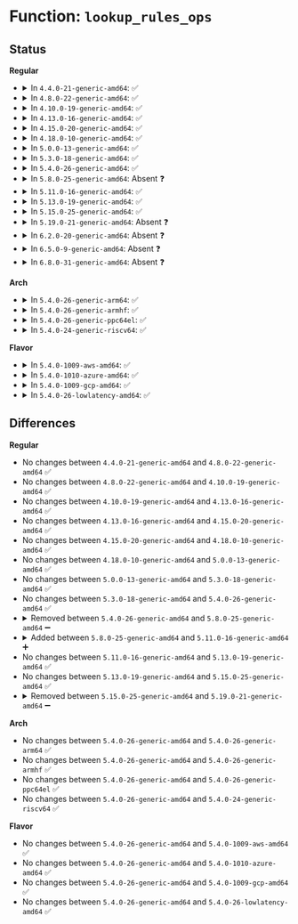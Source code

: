 # Function: <code>lookup_rules_ops</code>

## Status
<b>Regular</b>
<ul>
<li>
<details>
<summary>In <code>4.4.0-21-generic-amd64</code>: ✅</summary>

```c
struct fib_rules_ops * lookup_rules_ops(struct net * net, int family)
```

```json
{
  "name": "lookup_rules_ops",
  "collision_type": "Unique Static",
  "inline_type": "No",
  "funcs": [
    {
      "addr": 18446744071586421456,
      "name": "lookup_rules_ops",
      "external": false,
      "loc": "net/core/fib_rules.c:68",
      "file": "net/core/fib_rules.c",
      "inline": "seen, unknown",
      "caller_inline": [],
      "caller_func": [
        "net/core/fib_rules.c:fib_nl_dumprule",
        "net/core/fib_rules.c:fib_nl_delrule",
        "net/core/fib_rules.c:fib_nl_newrule"
      ]
    }
  ],
  "symbols": [
    {
      "addr": 18446744071586421456,
      "name": "lookup_rules_ops",
      "section": ".text",
      "bind": "STB_LOCAL",
      "size": 84
    }
  ]
}
```
</details>
</li>
<li>
<details>
<summary>In <code>4.8.0-22-generic-amd64</code>: ✅</summary>

```c
struct fib_rules_ops * lookup_rules_ops(struct net * net, int family)
```

```json
{
  "name": "lookup_rules_ops",
  "collision_type": "Unique Static",
  "inline_type": "No",
  "funcs": [
    {
      "addr": 18446744071586863952,
      "name": "lookup_rules_ops",
      "external": false,
      "loc": "net/core/fib_rules.c:68",
      "file": "net/core/fib_rules.c",
      "inline": "seen, unknown",
      "caller_inline": [],
      "caller_func": [
        "net/core/fib_rules.c:fib_nl_dumprule",
        "net/core/fib_rules.c:fib_nl_delrule",
        "net/core/fib_rules.c:fib_nl_newrule"
      ]
    }
  ],
  "symbols": [
    {
      "addr": 18446744071586863952,
      "name": "lookup_rules_ops",
      "section": ".text",
      "bind": "STB_LOCAL",
      "size": 84
    }
  ]
}
```
</details>
</li>
<li>
<details>
<summary>In <code>4.10.0-19-generic-amd64</code>: ✅</summary>

```c
struct fib_rules_ops * lookup_rules_ops(struct net * net, int family)
```

```json
{
  "name": "lookup_rules_ops",
  "collision_type": "Unique Static",
  "inline_type": "No",
  "funcs": [
    {
      "addr": 18446744071587055040,
      "name": "lookup_rules_ops",
      "external": false,
      "loc": "net/core/fib_rules.c:74",
      "file": "net/core/fib_rules.c",
      "inline": "seen, unknown",
      "caller_inline": [],
      "caller_func": [
        "net/core/fib_rules.c:fib_nl_dumprule",
        "net/core/fib_rules.c:fib_nl_delrule",
        "net/core/fib_rules.c:fib_nl_newrule"
      ]
    }
  ],
  "symbols": [
    {
      "addr": 18446744071587055040,
      "name": "lookup_rules_ops",
      "section": ".text",
      "bind": "STB_LOCAL",
      "size": 84
    }
  ]
}
```
</details>
</li>
<li>
<details>
<summary>In <code>4.13.0-16-generic-amd64</code>: ✅</summary>

```c
struct fib_rules_ops * lookup_rules_ops(struct net * net, int family)
```

```json
{
  "name": "lookup_rules_ops",
  "collision_type": "Unique Static",
  "inline_type": "No",
  "funcs": [
    {
      "addr": 18446744071587182768,
      "name": "lookup_rules_ops",
      "external": false,
      "loc": "net/core/fib_rules.c:88",
      "file": "net/core/fib_rules.c",
      "inline": "seen, unknown",
      "caller_inline": [],
      "caller_func": [
        "net/core/fib_rules.c:fib_nl_dumprule",
        "net/core/fib_rules.c:fib_nl_delrule",
        "net/core/fib_rules.c:fib_nl_newrule"
      ]
    }
  ],
  "symbols": [
    {
      "addr": 18446744071587182768,
      "name": "lookup_rules_ops",
      "section": ".text",
      "bind": "STB_LOCAL",
      "size": 84
    }
  ]
}
```
</details>
</li>
<li>
<details>
<summary>In <code>4.15.0-20-generic-amd64</code>: ✅</summary>

```c
struct fib_rules_ops * lookup_rules_ops(struct net * net, int family)
```

```json
{
  "name": "lookup_rules_ops",
  "collision_type": "Unique Static",
  "inline_type": "No",
  "funcs": [
    {
      "addr": 18446744071587688032,
      "name": "lookup_rules_ops",
      "external": false,
      "loc": "net/core/fib_rules.c:88",
      "file": "net/core/fib_rules.c",
      "inline": "seen, unknown",
      "caller_inline": [],
      "caller_func": [
        "net/core/fib_rules.c:fib_nl_dumprule",
        "net/core/fib_rules.c:fib_nl_delrule",
        "net/core/fib_rules.c:fib_nl_newrule",
        "net/core/fib_rules.c:fib_rules_seq_read",
        "net/core/fib_rules.c:fib_rules_dump"
      ]
    }
  ],
  "symbols": [
    {
      "addr": 18446744071587688032,
      "name": "lookup_rules_ops",
      "section": ".text",
      "bind": "STB_LOCAL",
      "size": 84
    }
  ]
}
```
</details>
</li>
<li>
<details>
<summary>In <code>4.18.0-10-generic-amd64</code>: ✅</summary>

```c
struct fib_rules_ops * lookup_rules_ops(struct net * net, int family)
```

```json
{
  "name": "lookup_rules_ops",
  "collision_type": "Unique Static",
  "inline_type": "No",
  "funcs": [
    {
      "addr": 18446744071588020064,
      "name": "lookup_rules_ops",
      "external": false,
      "loc": "net/core/fib_rules.c:93",
      "file": "net/core/fib_rules.c",
      "inline": "seen, unknown",
      "caller_inline": [],
      "caller_func": [
        "net/core/fib_rules.c:fib_nl_dumprule",
        "net/core/fib_rules.c:fib_nl_delrule",
        "net/core/fib_rules.c:fib_nl_newrule",
        "net/core/fib_rules.c:fib_rules_seq_read",
        "net/core/fib_rules.c:fib_rules_dump"
      ]
    }
  ],
  "symbols": [
    {
      "addr": 18446744071588020064,
      "name": "lookup_rules_ops",
      "section": ".text",
      "bind": "STB_LOCAL",
      "size": 84
    }
  ]
}
```
</details>
</li>
<li>
<details>
<summary>In <code>5.0.0-13-generic-amd64</code>: ✅</summary>

```c
struct fib_rules_ops * lookup_rules_ops(struct net * net, int family)
```

```json
{
  "name": "lookup_rules_ops",
  "collision_type": "Unique Static",
  "inline_type": "No",
  "funcs": [
    {
      "addr": 18446744071588187824,
      "name": "lookup_rules_ops",
      "external": false,
      "loc": "net/core/fib_rules.c:93",
      "file": "net/core/fib_rules.c",
      "inline": "seen, unknown",
      "caller_inline": [],
      "caller_func": [
        "net/core/fib_rules.c:fib_nl_dumprule",
        "net/core/fib_rules.c:fib_nl_delrule",
        "net/core/fib_rules.c:fib_nl_newrule",
        "net/core/fib_rules.c:fib_rules_seq_read",
        "net/core/fib_rules.c:fib_rules_dump"
      ]
    }
  ],
  "symbols": [
    {
      "addr": 18446744071588187824,
      "name": "lookup_rules_ops",
      "section": ".text",
      "bind": "STB_LOCAL",
      "size": 84
    }
  ]
}
```
</details>
</li>
<li>
<details>
<summary>In <code>5.3.0-18-generic-amd64</code>: ✅</summary>

```c
struct fib_rules_ops * lookup_rules_ops(struct net * net, int family)
```

```json
{
  "name": "lookup_rules_ops",
  "collision_type": "Unique Static",
  "inline_type": "No",
  "funcs": [
    {
      "addr": 18446744071588513984,
      "name": "lookup_rules_ops",
      "external": false,
      "loc": "net/core/fib_rules.c:90",
      "file": "net/core/fib_rules.c",
      "inline": "seen, unknown",
      "caller_inline": [],
      "caller_func": [
        "net/core/fib_rules.c:fib_nl_dumprule",
        "net/core/fib_rules.c:fib_nl_delrule",
        "net/core/fib_rules.c:fib_nl_newrule",
        "net/core/fib_rules.c:fib_rules_seq_read",
        "net/core/fib_rules.c:fib_rules_dump"
      ]
    }
  ],
  "symbols": [
    {
      "addr": 18446744071588513984,
      "name": "lookup_rules_ops",
      "section": ".text",
      "bind": "STB_LOCAL",
      "size": 97
    }
  ]
}
```
</details>
</li>
<li>
<details>
<summary>In <code>5.4.0-26-generic-amd64</code>: ✅</summary>

```c
struct fib_rules_ops * lookup_rules_ops(struct net * net, int family)
```

```json
{
  "name": "lookup_rules_ops",
  "collision_type": "Unique Static",
  "inline_type": "No",
  "funcs": [
    {
      "addr": 18446744071588722560,
      "name": "lookup_rules_ops",
      "external": false,
      "loc": "net/core/fib_rules.c:90",
      "file": "net/core/fib_rules.c",
      "inline": "seen, unknown",
      "caller_inline": [],
      "caller_func": [
        "net/core/fib_rules.c:fib_nl_dumprule",
        "net/core/fib_rules.c:fib_nl_delrule",
        "net/core/fib_rules.c:fib_nl_newrule",
        "net/core/fib_rules.c:fib_rules_seq_read",
        "net/core/fib_rules.c:fib_rules_dump"
      ]
    }
  ],
  "symbols": [
    {
      "addr": 18446744071588722560,
      "name": "lookup_rules_ops",
      "section": ".text",
      "bind": "STB_LOCAL",
      "size": 97
    }
  ]
}
```
</details>
</li>
<li>
<details>
<summary>In <code>5.8.0-25-generic-amd64</code>: Absent ❓</summary>

```json
{
  "name": "lookup_rules_ops",
  "collision_type": "Unique Static",
  "inline_type": "Full",
  "funcs": [
    {
      "addr": 18446744071589595910,
      "name": "lookup_rules_ops",
      "external": false,
      "loc": "net/core/fib_rules.c:90",
      "file": "net/core/fib_rules.c",
      "inline": "not declared, inlined",
      "caller_inline": [
        "net/core/fib_rules.c:fib_nl_dumprule",
        "net/core/fib_rules.c:fib_nl_delrule",
        "net/core/fib_rules.c:fib_nl_newrule",
        "net/core/fib_rules.c:fib_rules_seq_read",
        "net/core/fib_rules.c:fib_rules_dump"
      ],
      "caller_func": []
    }
  ],
  "symbols": []
}
```
</details>
</li>
<li>
<details>
<summary>In <code>5.11.0-16-generic-amd64</code>: ✅</summary>

```c
struct fib_rules_ops * lookup_rules_ops(struct net * net, int family)
```

```json
{
  "name": "lookup_rules_ops",
  "collision_type": "Unique Static",
  "inline_type": "No",
  "funcs": [
    {
      "addr": 18446744071589600752,
      "name": "lookup_rules_ops",
      "external": false,
      "loc": "net/core/fib_rules.c:104",
      "file": "net/core/fib_rules.c",
      "inline": "seen, unknown",
      "caller_inline": [],
      "caller_func": [
        "net/core/fib_rules.c:fib_nl_dumprule",
        "net/core/fib_rules.c:fib_nl_delrule",
        "net/core/fib_rules.c:fib_nl_newrule",
        "net/core/fib_rules.c:fib_rules_seq_read",
        "net/core/fib_rules.c:fib_rules_dump"
      ]
    }
  ],
  "symbols": [
    {
      "addr": 18446744071589600752,
      "name": "lookup_rules_ops",
      "section": ".text",
      "bind": "STB_LOCAL",
      "size": 111
    }
  ]
}
```
</details>
</li>
<li>
<details>
<summary>In <code>5.13.0-19-generic-amd64</code>: ✅</summary>

```c
struct fib_rules_ops * lookup_rules_ops(struct net * net, int family)
```

```json
{
  "name": "lookup_rules_ops",
  "collision_type": "Unique Static",
  "inline_type": "No",
  "funcs": [
    {
      "addr": 18446744071589489344,
      "name": "lookup_rules_ops",
      "external": false,
      "loc": "net/core/fib_rules.c:104",
      "file": "net/core/fib_rules.c",
      "inline": "seen, unknown",
      "caller_inline": [],
      "caller_func": [
        "net/core/fib_rules.c:fib_nl_dumprule",
        "net/core/fib_rules.c:fib_nl_delrule",
        "net/core/fib_rules.c:fib_nl_newrule",
        "net/core/fib_rules.c:fib_rules_seq_read",
        "net/core/fib_rules.c:fib_rules_dump"
      ]
    }
  ],
  "symbols": [
    {
      "addr": 18446744071589489344,
      "name": "lookup_rules_ops",
      "section": ".text",
      "bind": "STB_LOCAL",
      "size": 111
    }
  ]
}
```
</details>
</li>
<li>
<details>
<summary>In <code>5.15.0-25-generic-amd64</code>: ✅</summary>

```c
struct fib_rules_ops * lookup_rules_ops(struct net * net, int family)
```

```json
{
  "name": "lookup_rules_ops",
  "collision_type": "Unique Static",
  "inline_type": "No",
  "funcs": [
    {
      "addr": 18446744071590230128,
      "name": "lookup_rules_ops",
      "external": false,
      "loc": "net/core/fib_rules.c:104",
      "file": "net/core/fib_rules.c",
      "inline": "seen, unknown",
      "caller_inline": [],
      "caller_func": [
        "net/core/fib_rules.c:fib_nl_dumprule",
        "net/core/fib_rules.c:fib_nl_delrule",
        "net/core/fib_rules.c:fib_nl_newrule",
        "net/core/fib_rules.c:fib_rules_seq_read",
        "net/core/fib_rules.c:fib_rules_dump"
      ]
    }
  ],
  "symbols": [
    {
      "addr": 18446744071590230128,
      "name": "lookup_rules_ops",
      "section": ".text",
      "bind": "STB_LOCAL",
      "size": 111
    }
  ]
}
```
</details>
</li>
<li>
<details>
<summary>In <code>5.19.0-21-generic-amd64</code>: Absent ❓</summary>

```json
{
  "name": "lookup_rules_ops",
  "collision_type": "Unique Static",
  "inline_type": "Full",
  "funcs": [
    {
      "addr": 18446744071591815111,
      "name": "lookup_rules_ops",
      "external": false,
      "loc": "net/core/fib_rules.c:104",
      "file": "net/core/fib_rules.c",
      "inline": "not declared, inlined",
      "caller_inline": [
        "net/core/fib_rules.c:fib_nl_dumprule",
        "net/core/fib_rules.c:fib_nl_delrule",
        "net/core/fib_rules.c:fib_nl_newrule",
        "net/core/fib_rules.c:fib_rules_seq_read",
        "net/core/fib_rules.c:fib_rules_dump"
      ],
      "caller_func": []
    }
  ],
  "symbols": []
}
```
</details>
</li>
<li>
<details>
<summary>In <code>6.2.0-20-generic-amd64</code>: Absent ❓</summary>

```json
{
  "name": "lookup_rules_ops",
  "collision_type": "Unique Static",
  "inline_type": "Full",
  "funcs": [
    {
      "addr": 18446744071593611303,
      "name": "lookup_rules_ops",
      "external": false,
      "loc": "net/core/fib_rules.c:104",
      "file": "net/core/fib_rules.c",
      "inline": "not declared, inlined",
      "caller_inline": [
        "net/core/fib_rules.c:fib_nl_dumprule",
        "net/core/fib_rules.c:fib_nl_delrule",
        "net/core/fib_rules.c:fib_nl_newrule",
        "net/core/fib_rules.c:fib_rules_seq_read",
        "net/core/fib_rules.c:fib_rules_dump"
      ],
      "caller_func": []
    }
  ],
  "symbols": []
}
```
</details>
</li>
<li>
<details>
<summary>In <code>6.5.0-9-generic-amd64</code>: Absent ❓</summary>

```json
{
  "name": "lookup_rules_ops",
  "collision_type": "Unique Static",
  "inline_type": "Full",
  "funcs": [
    {
      "addr": 18446744071594084644,
      "name": "lookup_rules_ops",
      "external": false,
      "loc": "net/core/fib_rules.c:104",
      "file": "net/core/fib_rules.c",
      "inline": "not declared, inlined",
      "caller_inline": [
        "net/core/fib_rules.c:fib_nl_dumprule",
        "net/core/fib_rules.c:fib_nl_delrule",
        "net/core/fib_rules.c:fib_nl_newrule",
        "net/core/fib_rules.c:fib_rules_seq_read",
        "net/core/fib_rules.c:fib_rules_dump"
      ],
      "caller_func": []
    }
  ],
  "symbols": []
}
```
</details>
</li>
<li>
<details>
<summary>In <code>6.8.0-31-generic-amd64</code>: Absent ❓</summary>

```json
{
  "name": "lookup_rules_ops",
  "collision_type": "Unique Static",
  "inline_type": "Full",
  "funcs": [
    {
      "addr": 18446744071594879284,
      "name": "lookup_rules_ops",
      "external": false,
      "loc": "net/core/fib_rules.c:103",
      "file": "net/core/fib_rules.c",
      "inline": "not declared, inlined",
      "caller_inline": [
        "net/core/fib_rules.c:fib_nl_dumprule",
        "net/core/fib_rules.c:fib_nl_delrule",
        "net/core/fib_rules.c:fib_nl_newrule",
        "net/core/fib_rules.c:fib_rules_seq_read",
        "net/core/fib_rules.c:fib_rules_dump"
      ],
      "caller_func": []
    }
  ],
  "symbols": []
}
```
</details>
</li>
</ul>
<b>Arch</b>
<ul>
<li>
<details>
<summary>In <code>5.4.0-26-generic-arm64</code>: ✅</summary>

```c
struct fib_rules_ops * lookup_rules_ops(struct net * net, int family)
```

```json
{
  "name": "lookup_rules_ops",
  "collision_type": "Unique Static",
  "inline_type": "No",
  "funcs": [
    {
      "addr": 18446603336502287752,
      "name": "lookup_rules_ops",
      "external": false,
      "loc": "net/core/fib_rules.c:90",
      "file": "net/core/fib_rules.c",
      "inline": "seen, unknown",
      "caller_inline": [],
      "caller_func": [
        "net/core/fib_rules.c:fib_nl_dumprule",
        "net/core/fib_rules.c:fib_nl_delrule",
        "net/core/fib_rules.c:fib_nl_newrule",
        "net/core/fib_rules.c:fib_rules_seq_read",
        "net/core/fib_rules.c:fib_rules_dump"
      ]
    }
  ],
  "symbols": [
    {
      "addr": 18446603336502287752,
      "name": "lookup_rules_ops",
      "section": ".text",
      "bind": "STB_LOCAL",
      "size": 144
    }
  ]
}
```
</details>
</li>
<li>
<details>
<summary>In <code>5.4.0-26-generic-armhf</code>: ✅</summary>

```c
struct fib_rules_ops * lookup_rules_ops(struct net * net, int family)
```

```json
{
  "name": "lookup_rules_ops",
  "collision_type": "Unique Static",
  "inline_type": "No",
  "funcs": [
    {
      "addr": 3235027664,
      "name": "lookup_rules_ops",
      "external": false,
      "loc": "net/core/fib_rules.c:90",
      "file": "net/core/fib_rules.c",
      "inline": "seen, unknown",
      "caller_inline": [],
      "caller_func": [
        "net/core/fib_rules.c:fib_nl_dumprule",
        "net/core/fib_rules.c:fib_nl_delrule",
        "net/core/fib_rules.c:fib_nl_newrule",
        "net/core/fib_rules.c:fib_rules_seq_read",
        "net/core/fib_rules.c:fib_rules_dump"
      ]
    }
  ],
  "symbols": [
    {
      "addr": 3235027664,
      "name": "lookup_rules_ops",
      "section": ".text",
      "bind": "STB_LOCAL",
      "size": 104
    }
  ]
}
```
</details>
</li>
<li>
<details>
<summary>In <code>5.4.0-26-generic-ppc64el</code>: ✅</summary>

```c
struct fib_rules_ops * lookup_rules_ops(struct net * net, int family)
```

```json
{
  "name": "lookup_rules_ops",
  "collision_type": "Unique Static",
  "inline_type": "No",
  "funcs": [
    {
      "addr": 13835058055295789200,
      "name": "lookup_rules_ops",
      "external": false,
      "loc": "net/core/fib_rules.c:90",
      "file": "net/core/fib_rules.c",
      "inline": "seen, unknown",
      "caller_inline": [],
      "caller_func": [
        "net/core/fib_rules.c:fib_nl_dumprule",
        "net/core/fib_rules.c:fib_nl_delrule",
        "net/core/fib_rules.c:fib_nl_newrule",
        "net/core/fib_rules.c:fib_rules_seq_read",
        "net/core/fib_rules.c:fib_rules_dump"
      ]
    }
  ],
  "symbols": [
    {
      "addr": 13835058055295789200,
      "name": "lookup_rules_ops",
      "section": ".text",
      "bind": "STB_LOCAL",
      "size": 164
    }
  ]
}
```
</details>
</li>
<li>
<details>
<summary>In <code>5.4.0-24-generic-riscv64</code>: ✅</summary>

```c
struct fib_rules_ops * lookup_rules_ops(struct net * net, int family)
```

```json
{
  "name": "lookup_rules_ops",
  "collision_type": "Unique Static",
  "inline_type": "No",
  "funcs": [
    {
      "addr": 18446743936278519388,
      "name": "lookup_rules_ops",
      "external": false,
      "loc": "net/core/fib_rules.c:90",
      "file": "net/core/fib_rules.c",
      "inline": "seen, unknown",
      "caller_inline": [],
      "caller_func": [
        "net/core/fib_rules.c:fib_nl_dumprule",
        "net/core/fib_rules.c:fib_nl_delrule",
        "net/core/fib_rules.c:fib_nl_newrule",
        "net/core/fib_rules.c:fib_rules_seq_read",
        "net/core/fib_rules.c:fib_rules_dump"
      ]
    }
  ],
  "symbols": [
    {
      "addr": 18446743936278519388,
      "name": "lookup_rules_ops",
      "section": ".text",
      "bind": "STB_LOCAL",
      "size": 110
    }
  ]
}
```
</details>
</li>
</ul>
<b>Flavor</b>
<ul>
<li>
<details>
<summary>In <code>5.4.0-1009-aws-amd64</code>: ✅</summary>

```c
struct fib_rules_ops * lookup_rules_ops(struct net * net, int family)
```

```json
{
  "name": "lookup_rules_ops",
  "collision_type": "Unique Static",
  "inline_type": "No",
  "funcs": [
    {
      "addr": 18446744071588329296,
      "name": "lookup_rules_ops",
      "external": false,
      "loc": "net/core/fib_rules.c:90",
      "file": "net/core/fib_rules.c",
      "inline": "seen, unknown",
      "caller_inline": [],
      "caller_func": [
        "net/core/fib_rules.c:fib_nl_dumprule",
        "net/core/fib_rules.c:fib_nl_delrule",
        "net/core/fib_rules.c:fib_nl_newrule",
        "net/core/fib_rules.c:fib_rules_seq_read",
        "net/core/fib_rules.c:fib_rules_dump"
      ]
    }
  ],
  "symbols": [
    {
      "addr": 18446744071588329296,
      "name": "lookup_rules_ops",
      "section": ".text",
      "bind": "STB_LOCAL",
      "size": 97
    }
  ]
}
```
</details>
</li>
<li>
<details>
<summary>In <code>5.4.0-1010-azure-amd64</code>: ✅</summary>

```c
struct fib_rules_ops * lookup_rules_ops(struct net * net, int family)
```

```json
{
  "name": "lookup_rules_ops",
  "collision_type": "Unique Static",
  "inline_type": "No",
  "funcs": [
    {
      "addr": 18446744071588042000,
      "name": "lookup_rules_ops",
      "external": false,
      "loc": "net/core/fib_rules.c:90",
      "file": "net/core/fib_rules.c",
      "inline": "seen, unknown",
      "caller_inline": [],
      "caller_func": [
        "net/core/fib_rules.c:fib_nl_dumprule",
        "net/core/fib_rules.c:fib_nl_delrule",
        "net/core/fib_rules.c:fib_nl_newrule",
        "net/core/fib_rules.c:fib_rules_seq_read",
        "net/core/fib_rules.c:fib_rules_dump"
      ]
    }
  ],
  "symbols": [
    {
      "addr": 18446744071588042000,
      "name": "lookup_rules_ops",
      "section": ".text",
      "bind": "STB_LOCAL",
      "size": 97
    }
  ]
}
```
</details>
</li>
<li>
<details>
<summary>In <code>5.4.0-1009-gcp-amd64</code>: ✅</summary>

```c
struct fib_rules_ops * lookup_rules_ops(struct net * net, int family)
```

```json
{
  "name": "lookup_rules_ops",
  "collision_type": "Unique Static",
  "inline_type": "No",
  "funcs": [
    {
      "addr": 18446744071588661120,
      "name": "lookup_rules_ops",
      "external": false,
      "loc": "net/core/fib_rules.c:90",
      "file": "net/core/fib_rules.c",
      "inline": "seen, unknown",
      "caller_inline": [],
      "caller_func": [
        "net/core/fib_rules.c:fib_nl_dumprule",
        "net/core/fib_rules.c:fib_nl_delrule",
        "net/core/fib_rules.c:fib_nl_newrule",
        "net/core/fib_rules.c:fib_rules_seq_read",
        "net/core/fib_rules.c:fib_rules_dump"
      ]
    }
  ],
  "symbols": [
    {
      "addr": 18446744071588661120,
      "name": "lookup_rules_ops",
      "section": ".text",
      "bind": "STB_LOCAL",
      "size": 97
    }
  ]
}
```
</details>
</li>
<li>
<details>
<summary>In <code>5.4.0-26-lowlatency-amd64</code>: ✅</summary>

```c
struct fib_rules_ops * lookup_rules_ops(struct net * net, int family)
```

```json
{
  "name": "lookup_rules_ops",
  "collision_type": "Unique Static",
  "inline_type": "No",
  "funcs": [
    {
      "addr": 18446744071588800944,
      "name": "lookup_rules_ops",
      "external": false,
      "loc": "net/core/fib_rules.c:90",
      "file": "net/core/fib_rules.c",
      "inline": "seen, unknown",
      "caller_inline": [],
      "caller_func": [
        "net/core/fib_rules.c:fib_nl_dumprule",
        "net/core/fib_rules.c:fib_nl_delrule",
        "net/core/fib_rules.c:fib_nl_newrule",
        "net/core/fib_rules.c:fib_rules_seq_read",
        "net/core/fib_rules.c:fib_rules_dump"
      ]
    }
  ],
  "symbols": [
    {
      "addr": 18446744071588800944,
      "name": "lookup_rules_ops",
      "section": ".text",
      "bind": "STB_LOCAL",
      "size": 127
    }
  ]
}
```
</details>
</li>
</ul>

## Differences
<b>Regular</b>
<ul>
<li>
No changes between <code>4.4.0-21-generic-amd64</code> and <code>4.8.0-22-generic-amd64</code> ✅
</li>
<li>
No changes between <code>4.8.0-22-generic-amd64</code> and <code>4.10.0-19-generic-amd64</code> ✅
</li>
<li>
No changes between <code>4.10.0-19-generic-amd64</code> and <code>4.13.0-16-generic-amd64</code> ✅
</li>
<li>
No changes between <code>4.13.0-16-generic-amd64</code> and <code>4.15.0-20-generic-amd64</code> ✅
</li>
<li>
No changes between <code>4.15.0-20-generic-amd64</code> and <code>4.18.0-10-generic-amd64</code> ✅
</li>
<li>
No changes between <code>4.18.0-10-generic-amd64</code> and <code>5.0.0-13-generic-amd64</code> ✅
</li>
<li>
No changes between <code>5.0.0-13-generic-amd64</code> and <code>5.3.0-18-generic-amd64</code> ✅
</li>
<li>
No changes between <code>5.3.0-18-generic-amd64</code> and <code>5.4.0-26-generic-amd64</code> ✅
</li>
<li>
<details>
<summary>Removed between <code>5.4.0-26-generic-amd64</code> and <code>5.8.0-25-generic-amd64</code> ➖</summary>

```c
struct fib_rules_ops * lookup_rules_ops(struct net * net, int family)
```
</details>
</li>
<li>
<details>
<summary>Added between <code>5.8.0-25-generic-amd64</code> and <code>5.11.0-16-generic-amd64</code> ➕</summary>

```c
struct fib_rules_ops * lookup_rules_ops(struct net * net, int family)
```
</details>
</li>
<li>
No changes between <code>5.11.0-16-generic-amd64</code> and <code>5.13.0-19-generic-amd64</code> ✅
</li>
<li>
No changes between <code>5.13.0-19-generic-amd64</code> and <code>5.15.0-25-generic-amd64</code> ✅
</li>
<li>
<details>
<summary>Removed between <code>5.15.0-25-generic-amd64</code> and <code>5.19.0-21-generic-amd64</code> ➖</summary>

```c
struct fib_rules_ops * lookup_rules_ops(struct net * net, int family)
```
</details>
</li>
</ul>
<b>Arch</b>
<ul>
<li>
No changes between <code>5.4.0-26-generic-amd64</code> and <code>5.4.0-26-generic-arm64</code> ✅
</li>
<li>
No changes between <code>5.4.0-26-generic-amd64</code> and <code>5.4.0-26-generic-armhf</code> ✅
</li>
<li>
No changes between <code>5.4.0-26-generic-amd64</code> and <code>5.4.0-26-generic-ppc64el</code> ✅
</li>
<li>
No changes between <code>5.4.0-26-generic-amd64</code> and <code>5.4.0-24-generic-riscv64</code> ✅
</li>
</ul>
<b>Flavor</b>
<ul>
<li>
No changes between <code>5.4.0-26-generic-amd64</code> and <code>5.4.0-1009-aws-amd64</code> ✅
</li>
<li>
No changes between <code>5.4.0-26-generic-amd64</code> and <code>5.4.0-1010-azure-amd64</code> ✅
</li>
<li>
No changes between <code>5.4.0-26-generic-amd64</code> and <code>5.4.0-1009-gcp-amd64</code> ✅
</li>
<li>
No changes between <code>5.4.0-26-generic-amd64</code> and <code>5.4.0-26-lowlatency-amd64</code> ✅
</li>
</ul>
